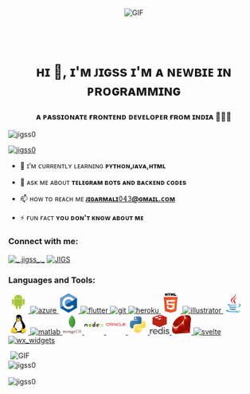 <div align="center">
<img hight="300" width="700" alt="GIF" align="center" src="https://github.com/Xx-Ashutosh-xX/Xx-Ashutosh-xX/blob/master/assets/208593.gif">
</div>

</br>
</br>
</br>

<h1 align="center">ʜɪ 👋, ɪ'ᴍ ᴊɪɢss ɪ'ᴍ ᴀ ɴᴇᴡʙɪᴇ ɪɴ ᴘʀᴏɢʀᴀᴍᴍɪɴɢ</h1>
<h3 align="center">ᴀ ᴘᴀssɪᴏɴᴀᴛᴇ ғʀᴏɴᴛᴇɴᴅ ᴅᴇᴠᴇʟᴏᴘᴇʀ ғʀᴏᴍ ɪɴᴅɪᴀ 🥀🇮🇳</h3>

<p align="left"> <img src="https://komarev.com/ghpvc/?username=jigss0&label=Profile%20views&color=0e75b6&style=flat" alt="jigss0" /> </p>

<p align="left"> <a href="https://github.com/ryo-ma/github-profile-trophy"><img src="https://github-profile-trophy.vercel.app/?username=jigss0" alt="jigss0" /></a> </p>

- 🌱 ɪ’ᴍ ᴄᴜʀʀᴇɴᴛʟʏ ʟᴇᴀʀɴɪɴɢ **ᴘʏᴛʜᴏɴ,ᴊᴀᴠᴀ,ʜᴛᴍʟ**

- 💬 ᴀsᴋ ᴍᴇ ᴀʙᴏᴜᴛ **ᴛᴇʟᴇɢʀᴀᴍ ʙᴏᴛs ᴀɴᴅ ʙᴀᴄᴋᴇɴᴅ ᴄᴏᴅᴇs**

- 📫 ʜᴏᴡ ᴛᴏ ʀᴇᴀᴄʜ ᴍᴇ **ᴊɪɢᴀʀᴍᴀʟɪ𝟶𝟺𝟹@ɢᴍᴀɪʟ.ᴄᴏᴍ**

- ⚡ ғᴜɴ ғᴀᴄᴛ **ʏᴏᴜ ᴅᴏɴ'ᴛ ᴋɴᴏᴡ ᴀʙᴏᴜᴛ ᴍᴇ**

<h3 align="left">Connect with me:</h3>
<p align="left">
<a href="https://instagram.com/_.jigss_._" target="blank"><img align="center" src="https://raw.githubusercontent.com/rahuldkjain/github-profile-readme-generator/master/src/images/icons/Social/instagram.svg" alt="_.jigss_._" height="30" width="40" /></a>
<a href="https://discord.gg/JIGS" target="blank"><img align="center" src="https://raw.githubusercontent.com/rahuldkjain/github-profile-readme-generator/master/src/images/icons/Social/discord.svg" alt="JIGS" height="30" width="40" /></a>
</p>

<h3 align="left">Languages and Tools:</h3>
<p align="left"> <a href="https://developer.android.com" target="_blank" rel="noreferrer"> <img src="https://raw.githubusercontent.com/devicons/devicon/master/icons/android/android-original-wordmark.svg" alt="android" width="40" height="40"/> </a> <a href="https://azure.microsoft.com/en-in/" target="_blank" rel="noreferrer"> <img src="https://www.vectorlogo.zone/logos/microsoft_azure/microsoft_azure-icon.svg" alt="azure" width="40" height="40"/> </a> <a href="https://www.cprogramming.com/" target="_blank" rel="noreferrer"> <img src="https://raw.githubusercontent.com/devicons/devicon/master/icons/c/c-original.svg" alt="c" width="40" height="40"/> </a> <a href="https://flutter.dev" target="_blank" rel="noreferrer"> <img src="https://www.vectorlogo.zone/logos/flutterio/flutterio-icon.svg" alt="flutter" width="40" height="40"/> </a> <a href="https://git-scm.com/" target="_blank" rel="noreferrer"> <img src="https://www.vectorlogo.zone/logos/git-scm/git-scm-icon.svg" alt="git" width="40" height="40"/> </a> <a href="https://heroku.com" target="_blank" rel="noreferrer"> <img src="https://www.vectorlogo.zone/logos/heroku/heroku-icon.svg" alt="heroku" width="40" height="40"/> </a> <a href="https://www.w3.org/html/" target="_blank" rel="noreferrer"> <img src="https://raw.githubusercontent.com/devicons/devicon/master/icons/html5/html5-original-wordmark.svg" alt="html5" width="40" height="40"/> </a> <a href="https://www.adobe.com/in/products/illustrator.html" target="_blank" rel="noreferrer"> <img src="https://www.vectorlogo.zone/logos/adobe_illustrator/adobe_illustrator-icon.svg" alt="illustrator" width="40" height="40"/> </a> <a href="https://www.java.com" target="_blank" rel="noreferrer"> <img src="https://raw.githubusercontent.com/devicons/devicon/master/icons/java/java-original.svg" alt="java" width="40" height="40"/> </a> <a href="https://www.linux.org/" target="_blank" rel="noreferrer"> <img src="https://raw.githubusercontent.com/devicons/devicon/master/icons/linux/linux-original.svg" alt="linux" width="40" height="40"/> </a> <a href="https://www.mathworks.com/" target="_blank" rel="noreferrer"> <img src="https://upload.wikimedia.org/wikipedia/commons/2/21/Matlab_Logo.png" alt="matlab" width="40" height="40"/> </a> <a href="https://www.mongodb.com/" target="_blank" rel="noreferrer"> <img src="https://raw.githubusercontent.com/devicons/devicon/master/icons/mongodb/mongodb-original-wordmark.svg" alt="mongodb" width="40" height="40"/> </a> <a href="https://nodejs.org" target="_blank" rel="noreferrer"> <img src="https://raw.githubusercontent.com/devicons/devicon/master/icons/nodejs/nodejs-original-wordmark.svg" alt="nodejs" width="40" height="40"/> </a> <a href="https://www.oracle.com/" target="_blank" rel="noreferrer"> <img src="https://raw.githubusercontent.com/devicons/devicon/master/icons/oracle/oracle-original.svg" alt="oracle" width="40" height="40"/> </a> <a href="https://www.python.org" target="_blank" rel="noreferrer"> <img src="https://raw.githubusercontent.com/devicons/devicon/master/icons/python/python-original.svg" alt="python" width="40" height="40"/> </a> <a href="https://redis.io" target="_blank" rel="noreferrer"> <img src="https://raw.githubusercontent.com/devicons/devicon/master/icons/redis/redis-original-wordmark.svg" alt="redis" width="40" height="40"/> </a> <a href="https://www.ruby-lang.org/en/" target="_blank" rel="noreferrer"> <img src="https://raw.githubusercontent.com/devicons/devicon/master/icons/ruby/ruby-original.svg" alt="ruby" width="40" height="40"/> </a> <a href="https://svelte.dev" target="_blank" rel="noreferrer"> <img src="https://upload.wikimedia.org/wikipedia/commons/1/1b/Svelte_Logo.svg" alt="svelte" width="40" height="40"/> </a> <a href="https://www.wxwidgets.org/" target="_blank" rel="noreferrer"> <img src="https://upload.wikimedia.org/wikipedia/commons/b/bb/WxWidgets.svg" alt="wx_widgets" width="40" height="40"/> </a> </p>

<img hight="400" width="500" alt="GIF" align="right" src="https://github.com/Xx-Ashutosh-xX/Xx-Ashutosh-xX/blob/master/assets/1936.gif">

<p>&nbsp;<img align="center" src="https://github-readme-stats.vercel.app/api?username=jigss0&show_icons=true&locale=en" alt="jigss0" /></p>

<p><img align="center" src="https://github-readme-streak-stats.herokuapp.com/?user=jigss0&" alt="jigss0" /></p>

